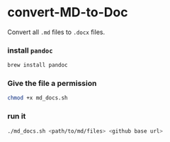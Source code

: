 # convert-MD-to-Doc

Convert all `.md` files to `.docx` files.

###  install `pandoc`

```sh
brew install pandoc
```

### Give the file a permission

```sh
chmod +x md_docs.sh
```

### run it

```sh
./md_docs.sh <path/to/md/files> <github base url>
```

